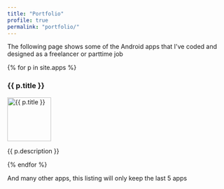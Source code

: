 ```yaml
---
title: "Portfolio"
profile: true
permalink: "portfolio/"
---
```

The following page shows some of the Android apps that I've coded and designed as a freelancer or parttime job 

{% for p in site.apps %}
<div class="app_wrapper">
	<h3 class="app_title">{{ p.title }}</h3>
	<img class="app_icon" src="{{ p.logo }}" width="100" alt="{{ p.title }}"/>
	<p class="app_description"> {{ p.description }}</p>
</div> 
{% endfor %}  

<p>And many other apps, this listing will only keep the last 5 apps</p>